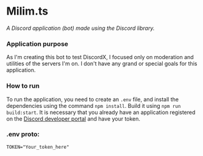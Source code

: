 # Milim.ts
*A Discord application (bot) made using the Discord library.*

### Application purpose
As I'm creating this bot to test DiscordX, I focused only on moderation and utilities of the servers I'm on. I don't have any grand or special goals for this application.

### How to run

To run the application, you need to create an `.env` file, and install the dependencies using the command `npm install`. Build it using `npm run build:start`. It is necessary that you already have an application registered on the [Discord developer portal](https://discord.com/developers) and have your token.

### .env proto:
```.env
TOKEN="Your_token_here"
```

